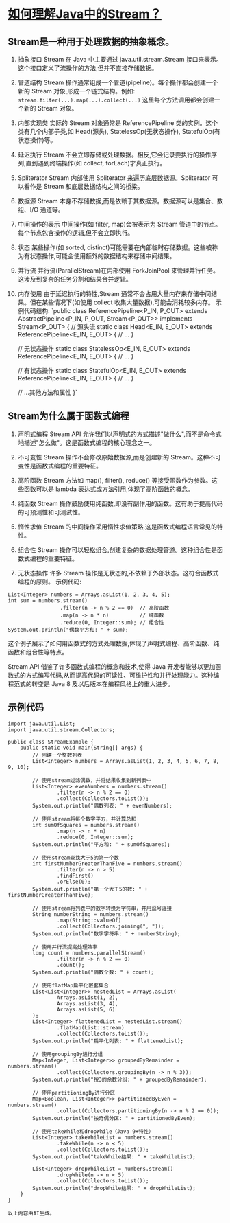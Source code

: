 # [如何理解Java中的Stream？](https://github.com/humyna/gitblog/issues/31)

## Stream是一种用于处理数据的抽象概念。

1. 抽象接口
Stream 在 Java 中主要通过 java.util.stream.Stream 接口来表示。这个接口定义了流操作的方法,但并不直接存储数据。

2. 管道结构
Stream 操作通常组成一个管道(pipeline)。每个操作都会创建一个新的 Stream 对象,形成一个链式结构。例如:
   `stream.filter(...).map(...).collect(...)`
这里每个方法调用都会创建一个新的 Stream 对象。

3. 内部实现类
实际的 Stream 对象通常是 ReferencePipeline 类的实例。这个类有几个内部子类,如 Head(源头), StatelessOp(无状态操作), StatefulOp(有状态操作)等。

4. 延迟执行
Stream 不会立即存储或处理数据。相反,它会记录要执行的操作序列,直到遇到终端操作(如 collect, forEach)才真正执行。

5. Spliterator
Stream 内部使用 Spliterator 来遍历底层数据源。Spliterator 可以看作是 Stream 和底层数据结构之间的桥梁。

6. 数据源
Stream 本身不存储数据,而是依赖于其数据源。数据源可以是集合、数组、I/O 通道等。

7. 中间操作的表示
中间操作(如 filter, map)会被表示为 Stream 管道中的节点。每个节点包含操作的逻辑,但不会立即执行。

8. 状态
某些操作(如 sorted, distinct)可能需要在内部临时存储数据。这些被称为有状态操作,可能会使用额外的数据结构来存储中间结果。

9. 并行流
并行流(ParallelStream)在内部使用 ForkJoinPool 来管理并行任务。这涉及到复杂的任务分割和结果合并逻辑。

10. 内存使用
由于延迟执行的特性,Stream 通常不会占用大量内存来存储中间结果。但在某些情况下(如使用 collect 收集大量数据),可能会消耗较多内存。
示例代码结构:
`public class ReferencePipeline<P_IN, P_OUT> extends AbstractPipeline<P_IN, P_OUT, Stream<P_OUT>> implements Stream<P_OUT> {
    // 源头流
    static class Head<E_IN, E_OUT> extends ReferencePipeline<E_IN, E_OUT> {
        // ...
    }

    // 无状态操作
    static class StatelessOp<E_IN, E_OUT> extends ReferencePipeline<E_IN, E_OUT> {
        // ...
    }

    // 有状态操作
    static class StatefulOp<E_IN, E_OUT> extends ReferencePipeline<E_IN, E_OUT> {
        // ...
    }
    
    // ...其他方法和属性
}`

## Stream为什么属于函数式编程

1. 声明式编程
Stream API 允许我们以声明式的方式描述"做什么",而不是命令式地描述"怎么做"。这是函数式编程的核心理念之一。

2. 不可变性
Stream 操作不会修改原始数据源,而是创建新的 Stream。这种不可变性是函数式编程的重要特征。

3. 高阶函数
Stream 方法如 map(), filter(), reduce() 等接受函数作为参数。这些函数可以是 lambda 表达式或方法引用,体现了高阶函数的概念。

4. 纯函数
Stream 操作鼓励使用纯函数,即没有副作用的函数。这有助于提高代码的可预测性和可测试性。

5. 惰性求值
Stream 的中间操作采用惰性求值策略,这是函数式编程语言常见的特性。

6. 组合性
Stream 操作可以轻松组合,创建复杂的数据处理管道。这种组合性是函数式编程的重要特征。

7. 无状态操作
许多 Stream 操作是无状态的,不依赖于外部状态。这符合函数式编程的原则。
示例代码:
```
List<Integer> numbers = Arrays.asList(1, 2, 3, 4, 5);
int sum = numbers.stream()
                 .filter(n -> n % 2 == 0)  // 高阶函数
                 .map(n -> n * n)          // 纯函数
                 .reduce(0, Integer::sum); // 组合性
System.out.println("偶数平方和: " + sum);
```
这个例子展示了如何用函数式的方式处理数据,体现了声明式编程、高阶函数、纯函数和组合性等特点。

Stream API 借鉴了许多函数式编程的概念和技术,使得 Java 开发者能够以更加函数式的方式编写代码,从而提高代码的可读性、可维护性和并行处理能力。这种编程范式的转变是 Java 8 及以后版本在编程风格上的重大进步。

## 示例代码
```import java.util.Arrays;
import java.util.List;
import java.util.stream.Collectors;

public class StreamExample {
    public static void main(String[] args) {
        // 创建一个整数列表
        List<Integer> numbers = Arrays.asList(1, 2, 3, 4, 5, 6, 7, 8, 9, 10);

        // 使用stream过滤偶数，并将结果收集到新列表中
        List<Integer> evenNumbers = numbers.stream()
                .filter(n -> n % 2 == 0)
                .collect(Collectors.toList());
        System.out.println("偶数列表: " + evenNumbers);

        // 使用stream将每个数字平方，并计算总和
        int sumOfSquares = numbers.stream()
                .map(n -> n * n)
                .reduce(0, Integer::sum);
        System.out.println("平方和: " + sumOfSquares);

        // 使用stream查找大于5的第一个数
        int firstNumberGreaterThanFive = numbers.stream()
                .filter(n -> n > 5)
                .findFirst()
                .orElse(0);
        System.out.println("第一个大于5的数: " + firstNumberGreaterThanFive);

        // 使用stream将列表中的数字转换为字符串，并用逗号连接
        String numberString = numbers.stream()
                .map(String::valueOf)
                .collect(Collectors.joining(", "));
        System.out.println("数字字符串: " + numberString);

        // 使用并行流提高处理效率
        long count = numbers.parallelStream()
                .filter(n -> n % 2 == 0)
                .count();
        System.out.println("偶数个数: " + count);

        // 使用flatMap扁平化嵌套集合
        List<List<Integer>> nestedList = Arrays.asList(
                Arrays.asList(1, 2),
                Arrays.asList(3, 4),
                Arrays.asList(5, 6)
        );
        List<Integer> flattenedList = nestedList.stream()
                .flatMap(List::stream)
                .collect(Collectors.toList());
        System.out.println("扁平化列表: " + flattenedList);

        // 使用groupingBy进行分组
        Map<Integer, List<Integer>> groupedByRemainder = numbers.stream()
                .collect(Collectors.groupingBy(n -> n % 3));
        System.out.println("按3的余数分组: " + groupedByRemainder);

        // 使用partitioningBy进行分区
        Map<Boolean, List<Integer>> partitionedByEven = numbers.stream()
                .collect(Collectors.partitioningBy(n -> n % 2 == 0));
        System.out.println("按奇偶分区: " + partitionedByEven);

        // 使用takeWhile和dropWhile（Java 9+特性）
        List<Integer> takeWhileList = numbers.stream()
                .takeWhile(n -> n < 5)
                .collect(Collectors.toList());
        System.out.println("takeWhile结果: " + takeWhileList);

        List<Integer> dropWhileList = numbers.stream()
                .dropWhile(n -> n < 5)
                .collect(Collectors.toList());
        System.out.println("dropWhile结果: " + dropWhileList);
    }
}

以上内容由AI生成。